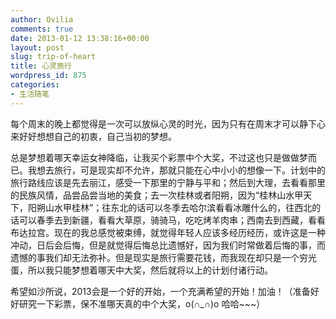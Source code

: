 ```yaml
---
author: Ovilia
comments: true
date: 2013-01-12 13:38:16+00:00
layout: post
slug: trip-of-heart
title: 心灵旅行
wordpress_id: 875
categories:
- 生活随笔
---
```


每个周末的晚上都觉得是一次可以放纵心灵的时光，因为只有在周末才可以静下心来好好想想自己的初衷，自己当初的梦想。

总是梦想着哪天幸运女神降临，让我买个彩票中个大奖，不过这也只是做做梦而已。我想去旅行，可是现实却不允许，那就只能在心中小小的想像一下。计划中的旅行路线应该是先去丽江，感受一下那里的宁静与平和；然后到大理，去看看那里的民族风情，品尝品尝当地的美食；去一次桂林或者阳朔，因为“桂林山水甲天下，阳朔山水甲桂林”；往东北的话可以冬季去哈尔滨看看冰雕什么的，往西北的话可以春季去到新疆，看看大草原，骑骑马，吃吃烤羊肉串；西南去到西藏，看看布达拉宫。现在的我总感觉被束缚，就觉得年轻人应该多经历经历，或许这是一种冲动，日后会后悔，但是就觉得后悔总比遗憾好，因为我们时常做着后悔的事，而遗憾的事我们却无法弥补。但是现实是旅行需要花钱，而我现在却只是一个穷光蛋，所以我只能梦想着哪天中大奖，然后就将以上的计划付诸行动。

希望如沙所说，2013会是一个好的开始，一个充满希望的开始！加油！（准备好好研究一下彩票，保不准哪天真的中个大奖，o(∩_∩)o 哈哈~~~）
